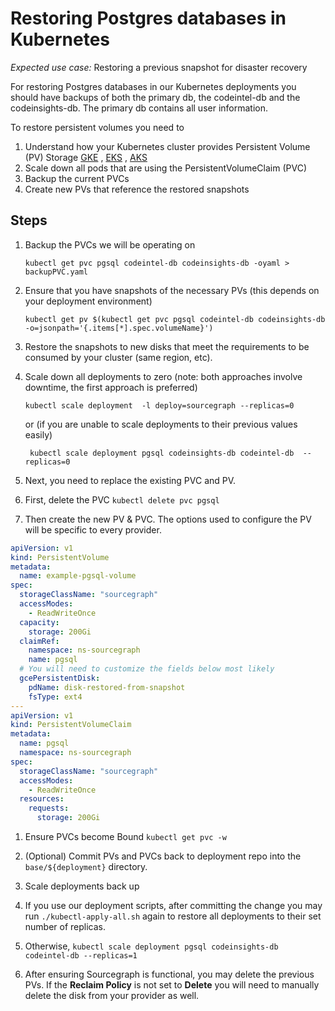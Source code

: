 # Restoring Postgres databases in Kubernetes

_Expected use case:_ Restoring a previous snapshot for disaster recovery

For restoring Postgres databases in our Kubernetes deployments you should have backups of both the primary db, the
codeintel-db and the codeinsights-db. The primary db contains all user information.

To restore persistent volumes you need to

1. Understand how your Kubernetes cluster provides Persistent Volume (PV) Storage
   [GKE](https://cloud.google.com/kubernetes-engine/docs/concepts/persistent-volumes)
   , [EKS](https://docs.aws.amazon.com/eks/latest/userguide/ebs-csi.html)
   , [AKS](https://docs.microsoft.com/en-us/azure/aks/concepts-storage)
1. Scale down all pods that are using the PersistentVolumeClaim (PVC)
1. Backup the current PVCs
1. Create new PVs that reference the restored snapshots

## Steps

1. Backup the PVCs we will be operating on
   ```
   kubectl get pvc pgsql codeintel-db codeinsights-db -oyaml > backupPVC.yaml
   ```
1. Ensure that you have snapshots of the necessary PVs (this depends on your deployment environment)
   ```
   kubectl get pv $(kubectl get pvc pgsql codeintel-db codeinsights-db -o=jsonpath='{.items[*].spec.volumeName}')
   ```
1. Restore the snapshots to new disks that meet the requirements to be consumed by your cluster (same region, etc).
1. Scale down all deployments to zero (note: both approaches involve downtime, the first approach is preferred)
   ```
   kubectl scale deployment  -l deploy=sourcegraph --replicas=0
   ```
   or (if you are unable to scale deployments to their previous values easily)
   ```
    kubectl scale deployment pgsql codeinsights-db codeintel-db  --replicas=0
   ```

1. Next, you need to replace the existing PVC and PV.

  1. First, delete the PVC `kubectl delete pvc pgsql`
  1. Then create the new PV & PVC. The options used to configure the PV will be specific to every provider.
   ```yaml
   apiVersion: v1
   kind: PersistentVolume
   metadata:
     name: example-pgsql-volume
   spec:
     storageClassName: "sourcegraph"
     accessModes:
       - ReadWriteOnce
     capacity:
       storage: 200Gi
     claimRef:
       namespace: ns-sourcegraph
       name: pgsql
     # You will need to customize the fields below most likely
     gcePersistentDisk:
       pdName: disk-restored-from-snapshot
       fsType: ext4
   ---
   apiVersion: v1
   kind: PersistentVolumeClaim
   metadata:
     name: pgsql
     namespace: ns-sourcegraph
   spec:
     storageClassName: "sourcegraph"
     accessModes:
       - ReadWriteOnce
     resources:
       requests:
         storage: 200Gi
   ```
  1. Ensure PVCs become Bound `kubectl get pvc -w`

1. (Optional) Commit PVs and PVCs back to deployment repo into the `base/${deployment}` directory.

1. Scale deployments back up
1. If you use our deployment scripts, after committing the change you may run `./kubectl-apply-all.sh` again to restore
   all deployments to their set number of replicas.
1. Otherwise, `kubectl scale deployment pgsql codeinsights-db codeintel-db --replicas=1`

1. After ensuring Sourcegraph is functional, you may delete the previous PVs. If the **Reclaim Policy** is not set to 
   **Delete** you will need to manually delete the disk from your provider as well. 

  
   
